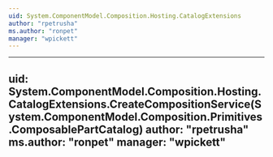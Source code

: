 ```yaml
---
uid: System.ComponentModel.Composition.Hosting.CatalogExtensions
author: "rpetrusha"
ms.author: "ronpet"
manager: "wpickett"
---
```


---
uid: System.ComponentModel.Composition.Hosting.CatalogExtensions.CreateCompositionService(System.ComponentModel.Composition.Primitives.ComposablePartCatalog)
author: "rpetrusha"
ms.author: "ronpet"
manager: "wpickett"
---
